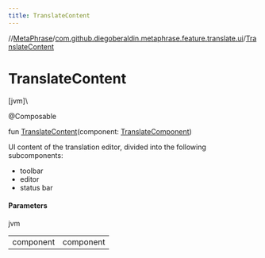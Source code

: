 ```yaml
---
title: TranslateContent
---
```

//[MetaPhrase](../../index.html)/[com.github.diegoberaldin.metaphrase.feature.translate.ui](index.html)/[TranslateContent](-translate-content.html)



# TranslateContent



[jvm]\




@Composable



fun [TranslateContent](-translate-content.html)(component: [TranslateComponent](../com.github.diegoberaldin.metaphrase.feature.translate.presentation/-translate-component/index.html))



UI content of the translation editor, divided into the following subcomponents:



- 
   toolbar
- 
   editor
- 
   status bar




#### Parameters


jvm

| | |
|---|---|
| component | component |




